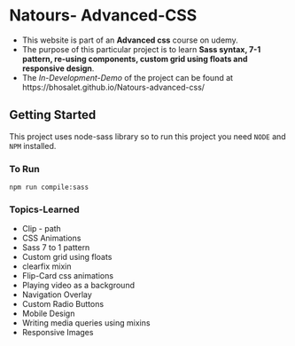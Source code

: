 # Natours- Advanced-CSS
<ul>
<li>This website is part of an  <strong>Advanced css</strong> course on udemy.</li>
<li>The purpose of this particular project is to learn  <strong>Sass syntax, 7-1 pattern, re-using components, custom grid using floats and responsive design</strong>. </li>
<li>The <i>In-Development-Demo</i> of the project can be found at https://bhosalet.github.io/Natours-advanced-css/ </li>
</ul>

## Getting Started
This project uses node-sass library so to run this project you need `NODE` and `NPM` installed.
### To Run
```
npm run compile:sass
```
### Topics-Learned
<ul>
<li>Clip - path</li>
<li>CSS Animations</li>
<li>Sass 7 to 1 pattern</li>
<li>Custom grid using floats</li>
<li>clearfix mixin</li>
<li>Flip-Card css animations </li>
<li>Playing video as a background </li>
<li>Navigation Overlay </li>
<li>Custom Radio Buttons</li>
<li>Mobile Design</li>
<li>Writing media queries using mixins</li>
<li>Responsive Images</li>
 
  

